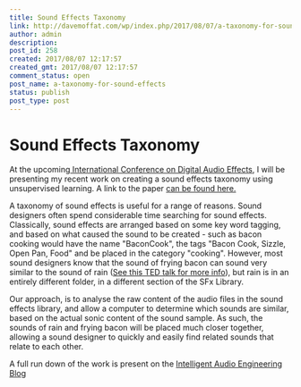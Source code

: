 ```yaml
---
title: Sound Effects Taxonomy
link: http://davemoffat.com/wp/index.php/2017/08/07/a-taxonomy-for-sound-effects/
author: admin
description: 
post_id: 258
created: 2017/08/07 12:17:57
created_gmt: 2017/08/07 12:17:57
comment_status: open
post_name: a-taxonomy-for-sound-effects
status: publish
post_type: post
---
```


# Sound Effects Taxonomy

At the upcoming[ International Conference on Digital Audio Effects](https://dafx17.eca.ed.ac.uk/), I will be presenting my recent work on creating a sound effects taxonomy using unsupervised learning. A link to the paper [can be found here.](https://dafx17.eca.ed.ac.uk/papers/DAFx17_paper_26.pdf)

A taxonomy of sound effects is useful for a range of reasons. Sound designers often spend considerable time searching for sound effects. Classically, sound effects are arranged based on some key word tagging, and based on what caused the sound to be created - such as bacon cooking would have the name "BaconCook", the tags "Bacon Cook, Sizzle, Open Pan, Food" and be placed in the category "cooking". However, most sound designers know that the sound of frying bacon can sound very similar to the sound of rain ([See this TED talk for more info](https://www.ted.com/talks/tasos_frantzolas_everything_you_hear_on_film_is_a_lie)), but rain is in an entirely different folder, in a different section of the SFx Library.

Our approach, is to analyse the raw content of the audio files in the sound effects library, and allow a computer to determine which sounds are similar, based on the actual sonic content of the sound sample. As such, the sounds of rain and frying bacon will be placed much closer together, allowing a sound designer to quickly and easily find related sounds that relate to each other.

A full run down of the work is present on the [Intelligent Audio Engineering Blog](http://intelligentsoundengineering.wordpress.com/2017/08/30/sound-effects-taxonomy/)